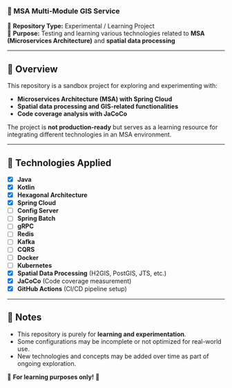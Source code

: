 ### **🚀 MSA Multi-Module GIS Service**  

📌 **Repository Type:** Experimental / Learning Project  
📌 **Purpose:** Testing and learning various technologies related to **MSA (Microservices Architecture)** and **spatial data processing**  

---

## **📝 Overview**  
This repository is a sandbox project for exploring and experimenting with:  
- **Microservices Architecture (MSA) with Spring Cloud**  
- **Spatial data processing and GIS-related functionalities**  
- **Code coverage analysis with JaCoCo**  

The project is **not production-ready** but serves as a learning resource for integrating different technologies in an MSA environment.  

---

## **🚀 Technologies Applied**  
- [x] **Java**
- [x] **Kotlin**
- [x] **Hexagonal Architecture**
- [x] **Spring Cloud**
- [ ] **Config Server**
- [ ] **Spring Batch**
- [ ] **gRPC**
- [ ] **Redis**
- [ ] **Kafka**
- [ ] **CQRS**
- [ ] **Docker**
- [ ] **Kubernetes**
- [x] **Spatial Data Processing** (H2GIS, PostGIS, JTS, etc.)
- [x] **JaCoCo** (Code coverage measurement)
- [x] **GitHub Actions** (CI/CD pipeline setup)  

---

## **📌 Notes**  
- This repository is purely for **learning and experimentation**.  
- Some configurations may be incomplete or not optimized for real-world use.  
- New technologies and concepts may be added over time as part of ongoing exploration.  

🚀 **For learning purposes only!** 🚀
